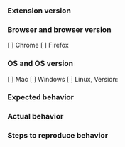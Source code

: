 ### Extension version

### Browser and browser version
[ ] Chrome [ ] Firefox

### OS and OS version
[ ] Mac [ ] Windows [ ] Linux, Version:

### Expected behavior

### Actual behavior

### Steps to reproduce behavior

